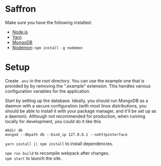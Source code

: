 # Saffron

Make sure you have the following installed:

* [Node.js](https://nodejs.org/en/download/)
* [Yarn](https://yarnpkg.com/lang/en/docs/install/)
* [MongoDB](https://www.mongodb.com/download-center)
* [Nodemon](https://nodemon.io/): `npm install -g nodemon`

# Setup

Create `.env` in the root directory. You can use the example one that is provided by by removing the ".example" extension. This handles various configuration variables for the application.


Start by setting up the database. Ideally, you should run MongoDB as a daemon with a secure configuration (with most linux distributions, you should be able to install it with your package manager, and it'll be set up as a daemon). Although not recommended for production, when running locally for development, you could do it like this

```
mkdir db
mongod --dbpath db --bind_ip 127.0.0.1 --nohttpinterface
```

`yarn install || npm install` to install dependencies.


`npm run build` to recompile webpack after changes.  
`npm start` to launch the site.
